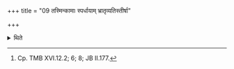 +++
title = "09 तस्मिन्कामाः स्पर्धायाम् भ्रातृव्यतिस्तीर्षा"

+++

<details><summary>थिते</summary>

9. The desires (fulfilled thereby are as follows): when the sacrificer competing with his enemy, wants to be superior to him, or (wants to have) heaven or cows.[^1]  

[^1]: Cp. TMB XVI.12.2; 6; 8; JB II.177. 
</details>
